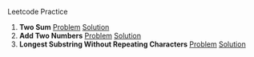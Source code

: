 Leetcode Practice

001. **Two Sum** [Problem](https://leetcode.com/problems/two-sum) [Solution](./001TwoSum/)
002. **Add Two Numbers** [Problem](https://leetcode.com/problems/add-two-numbers) [Solution](./002AddTwoNumbers/)
003. **Longest Substring Without Repeating Characters** [Problem](https://leetcode.com/problems/longest-substring-without-repeating-characters/) [Solution](./003LongestSubstringWithoutRepeatingCharacters/)